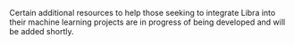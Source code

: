 Certain additional resources to help those seeking to integrate Libra into their machine learning projects are in progress of being developed and will be added shortly.
